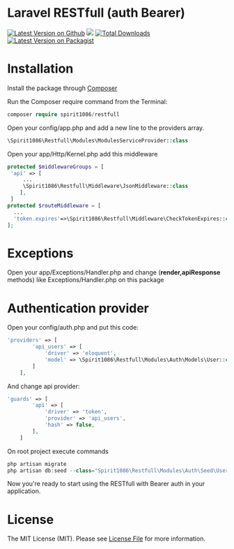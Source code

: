 # Laravel RESTfull (auth Bearer)
[![Latest Version on Github](https://img.shields.io/github/v/release/spirit1086/restfull.svg?style=flat)](https://packagist.org/packages/spirit1086/restfull)
![](https://github.com/spirit1086/restfull/workflows/PHP%20Composer/badge.svg?branch=main)
[![Total Downloads](https://img.shields.io/packagist/dt/spirit1086/restfull.svg?style=flat)](https://packagist.org/packages/spirit1086/restfull)
[![Latest Version on Packagist](https://img.shields.io/packagist/v/spirit1086/restfull.svg?style=flat)](https://img.shields.io/packagist/v/spirit1086/restfull.svg)
# Installation

Install the package through [Composer](https://getcomposer.org)

Run the Composer require command from the Terminal:
```php
composer require spirit1086/restfull
```

Open your config/app.php and add a new line to the providers array.
```php
\Spirit1086\Restfull\Modules\ModulesServiceProvider::class
```

Open your app/Http/Kernel.php add this middleware
```php
protected $middlewareGroups = [
 'api' => [
     ...
     \Spirit1086\Restfull\Middleware\JsonMiddleware::class
    ],
 ]       
protected $routeMiddleware = [
  ...
  'token.expires'=>\Spirit1086\Restfull\Middleware\CheckTokenExpires::class
];
```
# Exceptions
Open your app/Exceptions/Handler.php and change (**render,apiResponse** methods) like  Exceptions/Handler.php on this package
# Authentication provider
Open your config/auth.php and put this code:
```php
'providers' => [
        'api_users' => [
            'driver' => 'eloquent',
            'model' => \Spirit1086\Restfull\Modules\Auth\Models\User::class,
        ]
    ],
```

And change api provider:
```php
'guards' => [
        'api' => [
            'driver' => 'token',
            'provider' => 'api_users',
            'hash' => false,
        ],
    ]
```

On root project execute commands
```php
php artisan migrate
php artisan db:seed --class="Spirit1086\Restfull\Modules\Auth\Seed\UserSeeder"
```

Now you're ready to start using the RESTfull with Bearer auth in your application.

# License
The MIT License (MIT). Please see [License File](https://en.wikipedia.org/wiki/MIT_License) for more information.
